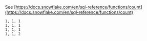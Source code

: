 See [https://docs.snowflake.com/en/sql-reference/functions/count](https://docs.snowflake.com/en/sql-reference/functions/count)
```
1, 1, 1
1, 1, 1
1, 1, 1
1, 1, 2
```

